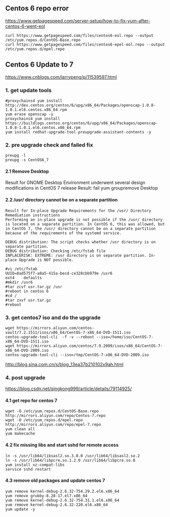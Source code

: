 ## Centos 6 repo error
https://www.getpagespeed.com/server-setup/how-to-fix-yum-after-centos-6-went-eol
```
curl https://www.getpagespeed.com/files/centos6-eol.repo --output /etc/yum.repos.d/CentOS-Base.repo
curl https://www.getpagespeed.com/files/centos6-epel-eol.repo --output /etc/yum.repos.d/epel.repo
```
## Centos 6 Update to 7
https://www.cnblogs.com/larrypeng/p/11539597.html

### 1. get update tools
```
#proxychains4 yum install http://dev.centos.org/centos/6/upg/x86_64/Packages/openscap-1.0.8-1.0.1.el6.centos.x86_64.rpm
yum erase openscap -y
proxychains4 yum install https://buildlogs.centos.org/centos/6/upg/x86_64/Packages/openscap-1.0.8-1.0.1.el6.centos.x86_64.rpm
yum install redhat-upgrade-tool preupgrade-assistant-contents -y
```
### 2. pre upgrade check and failed fix
```
preupg -l
preupg -s CentOS6_7
```
#### 2.1 Remove Desktop 
Result for GNOME Desktop Environment underwent several design modifications in CentOS 7 release
Result: fail
yum groupremove Desktop

#### 2.2 /usr/ directory cannot be on a separate partition
```
Result for In-place Upgrade Requirements for the /usr/ Directory
Remediation instructions
Performing an in-place upgrade is not possible if the /usr/ directory is located on a separate partition. In CentOS 6, this was allowed, but in CentOS 7, the /usr/ directory cannot be on a separate partition because of the requirements of the systemd service.
              
DEBUG distribution: The script checks whether /usr directory is on separate partition.
DEBUG distribution: Checking /etc/fstab file
INPLACERISK: EXTREME: /usr directory is on separate partition. In-place Upgrade is NOT possible.

#vi /etc/fstab
UUID=8ad575f7-a8a5-415a-becd-ce328cbb979e /usr6                    ext4    defaults   
#mkdir /usr6
#tar zcvf usr.tar.gz /usr
#reboot in centos 6
#cd /
#tar zxvf usr.tar.gz
#reboot
```
### 3. get centos7 iso and do the upgrade
```
wget https://mirrors.aliyun.com/centos-vault/7.2.1511/isos/x86_64/CentOS-7-x86_64-DVD-1511.iso
centos-upgrade-tool-cli  -f -v --reboot --iso=/home/iso/CentOS-7-x86_64-DVD-1511.iso
wget https://mirrors.aliyun.com/centos/7.9.2009/isos/x86_64/CentOS-7-x86_64-DVD-2009.iso
centos-upgrade-tool-cli --iso=/tmp/CentOS-7-x86_64-DVD-2009.iso
```
http://blog.sina.com.cn/s/blog_13ea37b210102x9ah.html

### 4. post upgrade
https://blog.csdn.net/qingkong999/article/details/79114925/
#### 4.1 get repo for centos 7
```
wget -O /etc/yum.repos.d/CentOS-Base.repo http://mirrors.aliyun.com/repo/Centos-7.repo
wget -O /etc/yum.repos.d/epel.repo http://mirrors.aliyun.com/repo/epel-7.repo
yum clean all
yum makecache
```
#### 4.2 fix missing libs and start sshd for remote access
```
ln -s /usr/lib64/libsasl2.so.3.0.0 /usr/lib64/libsasl2.so.2
ln -s /usr/lib64/libpcre.so.1.2.0 /usr/lib64/libpcre.so.0
yum install xz-compat-libs
service sshd restart
```
#### 4.3 remove old packages and update centos 7
```
yum remove kernel-debug-2.6.32-754.29.2.el6.x86_64
yum remove grubby-8.28-17.el7.x86_64
yum remove kernel-debug-2.6.32-754.31.1.el6.x86_64
yum remove kernel-debug-2.6.32-220.el6.x86_64
yum update -y
```
